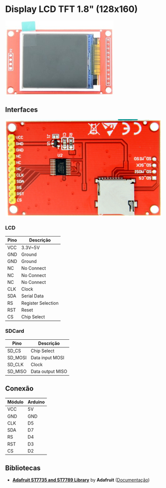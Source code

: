 # Display LCD TFT 1.8" (128x160)

![Display LCD TFTx](./img/display-frente.jpg)

## Interfaces
![Intefaces](./img/display-tras.png)

### LCD
Pino | Descrição
---- | ---------
VCC  | 3.3V~5V
GND  | Ground
GND  | Ground
NC   | No Connect
NC   | No Connect
NC   | No Connect
CLK  | Clock
SDA  | Serial Data
RS   | Register Selection
RST  | Reset
CS   | Chip Select

### SDCard
Pino    | Descrição
------- | ---------
SD_CS   | Chip Select
SD_MOSI | Data input MOSI
SD_CLK  | Clock
SD_MISO | Data output MISO

## Conexão
Módulo | Arduino
------- | ---------
VCC     | 5V
GND     | GND
CLK     | D5
SDA     | D7
RS      | D4
RST     | D3
CS      | D2

## Bibliotecas
- **[Adafruit ST7735 and ST7789 Library](https://github.com/adafruit/Adafruit-ST7735-Library)** by **Adafruit** ([Documentação](../../../wiki/Adafruit-ST7735-and-ST7789-Library-by-Adafruit))
